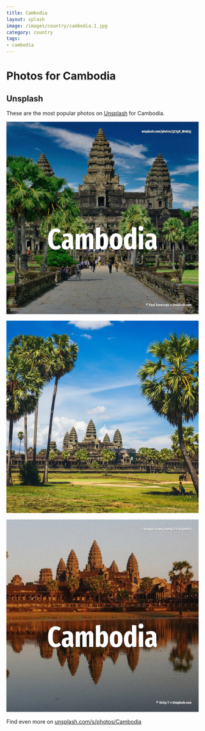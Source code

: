 ```yaml
---
title: Cambodia
layout: splash
image: /images/country/cambodia.1.jpg
category: country
tags:
- cambodia
---
```

# Photos for Cambodia

## Unsplash

These are the most popular photos on [Unsplash](https://unsplash.com) for Cambodia.

![Cambodia](/images/country/cambodia.1.jpg)

![Cambodia](/images/country/cambodia.2.jpg)

![Cambodia](/images/country/cambodia.3.jpg)

Find even more on [unsplash.com/s/photos/Cambodia](https://unsplash.com/s/photos/Cambodia)